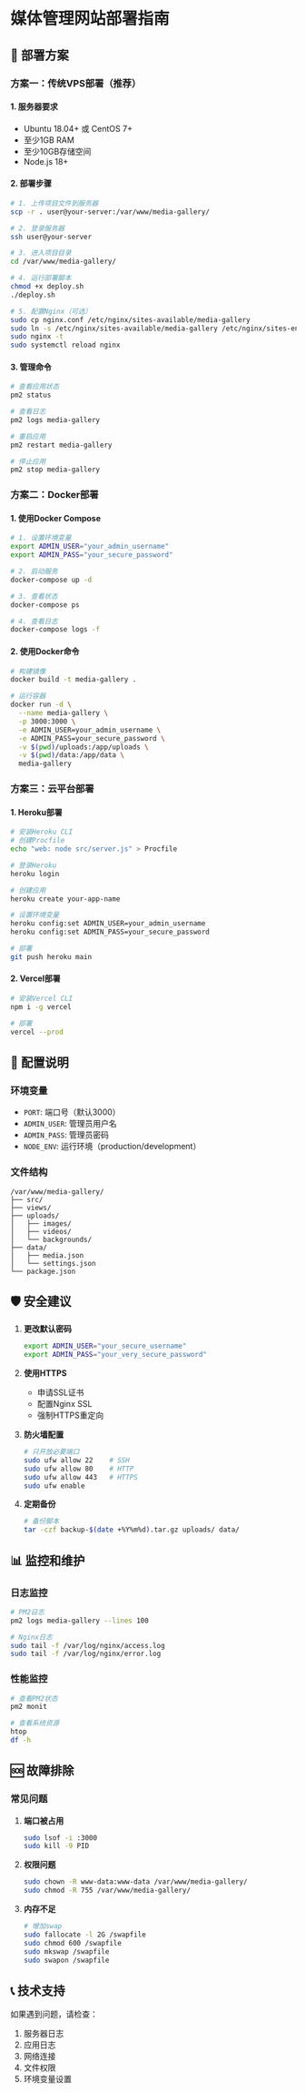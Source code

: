 # 媒体管理网站部署指南

## 🚀 部署方案

### 方案一：传统VPS部署（推荐）

#### 1. 服务器要求
- Ubuntu 18.04+ 或 CentOS 7+
- 至少1GB RAM
- 至少10GB存储空间
- Node.js 18+

#### 2. 部署步骤

```bash
# 1. 上传项目文件到服务器
scp -r . user@your-server:/var/www/media-gallery/

# 2. 登录服务器
ssh user@your-server

# 3. 进入项目目录
cd /var/www/media-gallery/

# 4. 运行部署脚本
chmod +x deploy.sh
./deploy.sh

# 5. 配置Nginx（可选）
sudo cp nginx.conf /etc/nginx/sites-available/media-gallery
sudo ln -s /etc/nginx/sites-available/media-gallery /etc/nginx/sites-enabled/
sudo nginx -t
sudo systemctl reload nginx
```

#### 3. 管理命令
```bash
# 查看应用状态
pm2 status

# 查看日志
pm2 logs media-gallery

# 重启应用
pm2 restart media-gallery

# 停止应用
pm2 stop media-gallery
```

### 方案二：Docker部署

#### 1. 使用Docker Compose
```bash
# 1. 设置环境变量
export ADMIN_USER="your_admin_username"
export ADMIN_PASS="your_secure_password"

# 2. 启动服务
docker-compose up -d

# 3. 查看状态
docker-compose ps

# 4. 查看日志
docker-compose logs -f
```

#### 2. 使用Docker命令
```bash
# 构建镜像
docker build -t media-gallery .

# 运行容器
docker run -d \
  --name media-gallery \
  -p 3000:3000 \
  -e ADMIN_USER=your_admin_username \
  -e ADMIN_PASS=your_secure_password \
  -v $(pwd)/uploads:/app/uploads \
  -v $(pwd)/data:/app/data \
  media-gallery
```

### 方案三：云平台部署

#### 1. Heroku部署
```bash
# 安装Heroku CLI
# 创建Procfile
echo "web: node src/server.js" > Procfile

# 登录Heroku
heroku login

# 创建应用
heroku create your-app-name

# 设置环境变量
heroku config:set ADMIN_USER=your_admin_username
heroku config:set ADMIN_PASS=your_secure_password

# 部署
git push heroku main
```

#### 2. Vercel部署
```bash
# 安装Vercel CLI
npm i -g vercel

# 部署
vercel --prod
```

## 🔧 配置说明

### 环境变量
- `PORT`: 端口号（默认3000）
- `ADMIN_USER`: 管理员用户名
- `ADMIN_PASS`: 管理员密码
- `NODE_ENV`: 运行环境（production/development）

### 文件结构
```
/var/www/media-gallery/
├── src/
├── views/
├── uploads/
│   ├── images/
│   ├── videos/
│   └── backgrounds/
├── data/
│   ├── media.json
│   └── settings.json
└── package.json
```

## 🛡️ 安全建议

1. **更改默认密码**
   ```bash
   export ADMIN_USER="your_secure_username"
   export ADMIN_PASS="your_very_secure_password"
   ```

2. **使用HTTPS**
   - 申请SSL证书
   - 配置Nginx SSL
   - 强制HTTPS重定向

3. **防火墙配置**
   ```bash
   # 只开放必要端口
   sudo ufw allow 22    # SSH
   sudo ufw allow 80    # HTTP
   sudo ufw allow 443   # HTTPS
   sudo ufw enable
   ```

4. **定期备份**
   ```bash
   # 备份脚本
   tar -czf backup-$(date +%Y%m%d).tar.gz uploads/ data/
   ```

## 📊 监控和维护

### 日志监控
```bash
# PM2日志
pm2 logs media-gallery --lines 100

# Nginx日志
sudo tail -f /var/log/nginx/access.log
sudo tail -f /var/log/nginx/error.log
```

### 性能监控
```bash
# 查看PM2状态
pm2 monit

# 查看系统资源
htop
df -h
```

## 🆘 故障排除

### 常见问题

1. **端口被占用**
   ```bash
   sudo lsof -i :3000
   sudo kill -9 PID
   ```

2. **权限问题**
   ```bash
   sudo chown -R www-data:www-data /var/www/media-gallery/
   sudo chmod -R 755 /var/www/media-gallery/
   ```

3. **内存不足**
   ```bash
   # 增加swap
   sudo fallocate -l 2G /swapfile
   sudo chmod 600 /swapfile
   sudo mkswap /swapfile
   sudo swapon /swapfile
   ```

## 📞 技术支持

如果遇到问题，请检查：
1. 服务器日志
2. 应用日志
3. 网络连接
4. 文件权限
5. 环境变量设置

















